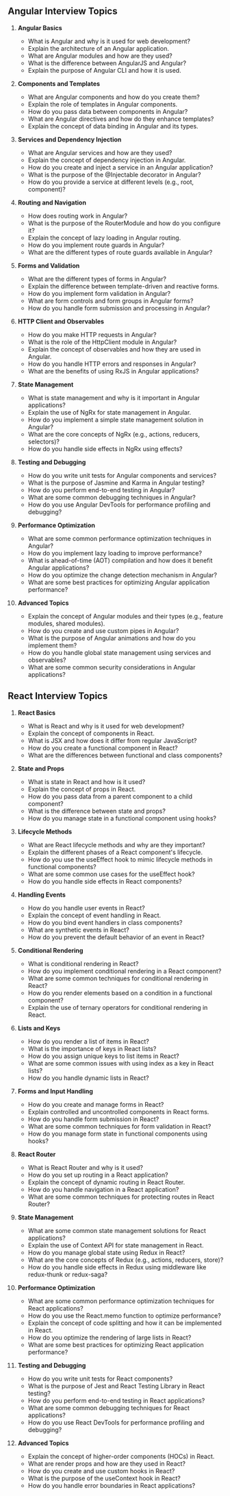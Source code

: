 ## Angular Interview Topics

1. **Angular Basics**
    - What is Angular and why is it used for web development?
    - Explain the architecture of an Angular application.
    - What are Angular modules and how are they used?
    - What is the difference between AngularJS and Angular?
    - Explain the purpose of Angular CLI and how it is used.

2. **Components and Templates**
    - What are Angular components and how do you create them?
    - Explain the role of templates in Angular components.
    - How do you pass data between components in Angular?
    - What are Angular directives and how do they enhance templates?
    - Explain the concept of data binding in Angular and its types.

3. **Services and Dependency Injection**
    - What are Angular services and how are they used?
    - Explain the concept of dependency injection in Angular.
    - How do you create and inject a service in an Angular application?
    - What is the purpose of the @Injectable decorator in Angular?
    - How do you provide a service at different levels (e.g., root, component)?

4. **Routing and Navigation**
    - How does routing work in Angular?
    - What is the purpose of the RouterModule and how do you configure it?
    - Explain the concept of lazy loading in Angular routing.
    - How do you implement route guards in Angular?
    - What are the different types of route guards available in Angular?

5. **Forms and Validation**
    - What are the different types of forms in Angular?
    - Explain the difference between template-driven and reactive forms.
    - How do you implement form validation in Angular?
    - What are form controls and form groups in Angular forms?
    - How do you handle form submission and processing in Angular?

6. **HTTP Client and Observables**
    - How do you make HTTP requests in Angular?
    - What is the role of the HttpClient module in Angular?
    - Explain the concept of observables and how they are used in Angular.
    - How do you handle HTTP errors and responses in Angular?
    - What are the benefits of using RxJS in Angular applications?

7. **State Management**
    - What is state management and why is it important in Angular applications?
    - Explain the use of NgRx for state management in Angular.
    - How do you implement a simple state management solution in Angular?
    - What are the core concepts of NgRx (e.g., actions, reducers, selectors)?
    - How do you handle side effects in NgRx using effects?

8. **Testing and Debugging**
    - How do you write unit tests for Angular components and services?
    - What is the purpose of Jasmine and Karma in Angular testing?
    - How do you perform end-to-end testing in Angular?
    - What are some common debugging techniques in Angular?
    - How do you use Angular DevTools for performance profiling and debugging?

9. **Performance Optimization**
    - What are some common performance optimization techniques in Angular?
    - How do you implement lazy loading to improve performance?
    - What is ahead-of-time (AOT) compilation and how does it benefit Angular applications?
    - How do you optimize the change detection mechanism in Angular?
    - What are some best practices for optimizing Angular application performance?

10. **Advanced Topics**
    - Explain the concept of Angular modules and their types (e.g., feature modules, shared modules).
    - How do you create and use custom pipes in Angular?
    - What is the purpose of Angular animations and how do you implement them?
    - How do you handle global state management using services and observables?
    - What are some common security considerations in Angular applications?
   
## React Interview Topics

1. **React Basics**
    - What is React and why is it used for web development?
    - Explain the concept of components in React.
    - What is JSX and how does it differ from regular JavaScript?
    - How do you create a functional component in React?
    - What are the differences between functional and class components?

2. **State and Props**
    - What is state in React and how is it used?
    - Explain the concept of props in React.
    - How do you pass data from a parent component to a child component?
    - What is the difference between state and props?
    - How do you manage state in a functional component using hooks?

3. **Lifecycle Methods**
    - What are React lifecycle methods and why are they important?
    - Explain the different phases of a React component's lifecycle.
    - How do you use the useEffect hook to mimic lifecycle methods in functional components?
    - What are some common use cases for the useEffect hook?
    - How do you handle side effects in React components?

4. **Handling Events**
    - How do you handle user events in React?
    - Explain the concept of event handling in React.
    - How do you bind event handlers in class components?
    - What are synthetic events in React?
    - How do you prevent the default behavior of an event in React?

5. **Conditional Rendering**
    - What is conditional rendering in React?
    - How do you implement conditional rendering in a React component?
    - What are some common techniques for conditional rendering in React?
    - How do you render elements based on a condition in a functional component?
    - Explain the use of ternary operators for conditional rendering in React.

6. **Lists and Keys**
    - How do you render a list of items in React?
    - What is the importance of keys in React lists?
    - How do you assign unique keys to list items in React?
    - What are some common issues with using index as a key in React lists?
    - How do you handle dynamic lists in React?

7. **Forms and Input Handling**
    - How do you create and manage forms in React?
    - Explain controlled and uncontrolled components in React forms.
    - How do you handle form submission in React?
    - What are some common techniques for form validation in React?
    - How do you manage form state in functional components using hooks?

8. **React Router**
    - What is React Router and why is it used?
    - How do you set up routing in a React application?
    - Explain the concept of dynamic routing in React Router.
    - How do you handle navigation in a React application?
    - What are some common techniques for protecting routes in React Router?

9. **State Management**
    - What are some common state management solutions for React applications?
    - Explain the use of Context API for state management in React.
    - How do you manage global state using Redux in React?
    - What are the core concepts of Redux (e.g., actions, reducers, store)?
    - How do you handle side effects in Redux using middleware like redux-thunk or redux-saga?

10. **Performance Optimization**
    - What are some common performance optimization techniques for React applications?
    - How do you use the React.memo function to optimize performance?
    - Explain the concept of code splitting and how it can be implemented in React.
    - How do you optimize the rendering of large lists in React?
    - What are some best practices for optimizing React application performance?

11. **Testing and Debugging**
    - How do you write unit tests for React components?
    - What is the purpose of Jest and React Testing Library in React testing?
    - How do you perform end-to-end testing in React applications?
    - What are some common debugging techniques for React applications?
    - How do you use React DevTools for performance profiling and debugging?

12. **Advanced Topics**
    - Explain the concept of higher-order components (HOCs) in React.
    - What are render props and how are they used in React?
    - How do you create and use custom hooks in React?
    - What is the purpose of the useContext hook in React?
    - How do you handle error boundaries in React applications?
   
